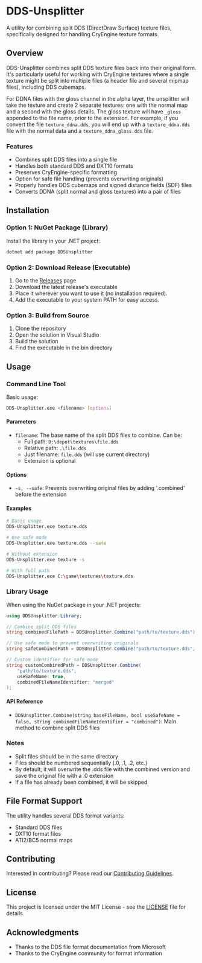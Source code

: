 # DDS-Unsplitter

A utility for combining split DDS (DirectDraw Surface) texture files, specifically designed for 
handling CryEngine texture formats.

## Overview

DDS-Unsplitter combines split DDS texture files back into their original form. It's particularly useful 
for working with CryEngine textures where a single texture might be split into multiple files 
(a header file and several mipmap files), including DDS cubemaps.

For DDNA files with the gloss channel in the alpha layer, the unsplitter will take the texture and
create 2 separate textures: one with the normal map and a second with the gloss details.  The gloss
texture will have `_gloss` appended to the file name, prior to the extension.  For example, if you
convert the file `texture_ddna.dds`, you will end up with a `texture_ddna.dds` file with the normal data 
and a `texture_ddna_gloss.dds` file.


### Features

- Combines split DDS files into a single file
- Handles both standard DDS and DXT10 formats
- Preserves CryEngine-specific formatting
- Option for safe file handling (prevents overwriting originals)
- Properly handles DDS cubemaps and signed distance fields (SDF) files
- Converts DDNA (split normal and gloss textures) into a pair of files

## Installation

### Option 1: NuGet Package (Library)
Install the library in your .NET project:
```bash
dotnet add package DDSUnsplitter
```

### Option 2: Download Release (Executable)
1. Go to the [Releases](../../releases) page
2. Download the latest release's executable
3. Place it wherever you want to use it (no installation required).
4. Add the executable to your system PATH for easy access.

### Option 3: Build from Source
1. Clone the repository
2. Open the solution in Visual Studio
3. Build the solution
4. Find the executable in the bin directory

## Usage

### Command Line Tool

Basic usage:
```bash
DDS-Unsplitter.exe <filename> [options]
```

#### Parameters
- `filename`: The base name of the split DDS files to combine. Can be:
  - Full path: `D:\depot\textures\file.dds`
  - Relative path: `.\file.dds`
  - Just filename: `file.dds` (will use current directory)
  - Extension is optional

#### Options
- `-s, --safe`: Prevents overwriting original files by adding '.combined' before the extension

#### Examples
```bash
# Basic usage
DDS-Unsplitter.exe texture.dds

# Use safe mode
DDS-Unsplitter.exe texture.dds --safe

# Without extension
DDS-Unsplitter.exe texture -s

# With full path
DDS-Unsplitter.exe C:\game\textures\texture.dds
```

### Library Usage

When using the NuGet package in your .NET projects:

```csharp
using DDSUnsplitter.Library;

// Combine split DDS files
string combinedFilePath = DDSUnsplitter.Combine("path/to/texture.dds");

// Use safe mode to prevent overwriting originals
string safeCombinedPath = DDSUnsplitter.Combine("path/to/texture.dds", useSafeName: true);

// Custom identifier for safe mode
string customCombinedPath = DDSUnsplitter.Combine(
    "path/to/texture.dds", 
    useSafeName: true, 
    combinedFileNameIdentifier: "merged"
);
```

#### API Reference

- `DDSUnsplitter.Combine(string baseFileName, bool useSafeName = false, string combinedFileNameIdentifier = "combined")`: Main method to combine split DDS files

### Notes
- Split files should be in the same directory
- Files should be numbered sequentially (.0, .1, .2, etc.)
- By default, it will overwrite the .dds file with the combined version and save the original file with a .0 extension
- If a file has already been combined, it will be skipped

## File Format Support

The utility handles several DDS format variants:
- Standard DDS files
- DXT10 format files
- ATI2/BC5 normal maps

## Contributing

Interested in contributing? Please read our [Contributing Guidelines](https://github.com/Markemp/DDS-Unsplitter/blob/main/CONTRIBUTING.md).

## License

This project is licensed under the MIT License - see the [LICENSE](https://github.com/Markemp/DDS-Unsplitter/blob/main/LICENSE) file for details.

## Acknowledgments

- Thanks to the DDS file format documentation from Microsoft
- Thanks to the CryEngine community for format information
